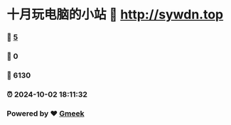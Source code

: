 # 十月玩电脑的小站 :link: http://sywdn.top 
### :page_facing_up: [5](http://sywdn.top/tag.html) 
### :speech_balloon: 0 
### :hibiscus: 6130 
### :alarm_clock: 2024-10-02 18:11:32 
### Powered by :heart: [Gmeek](https://github.com/Meekdai/Gmeek)
